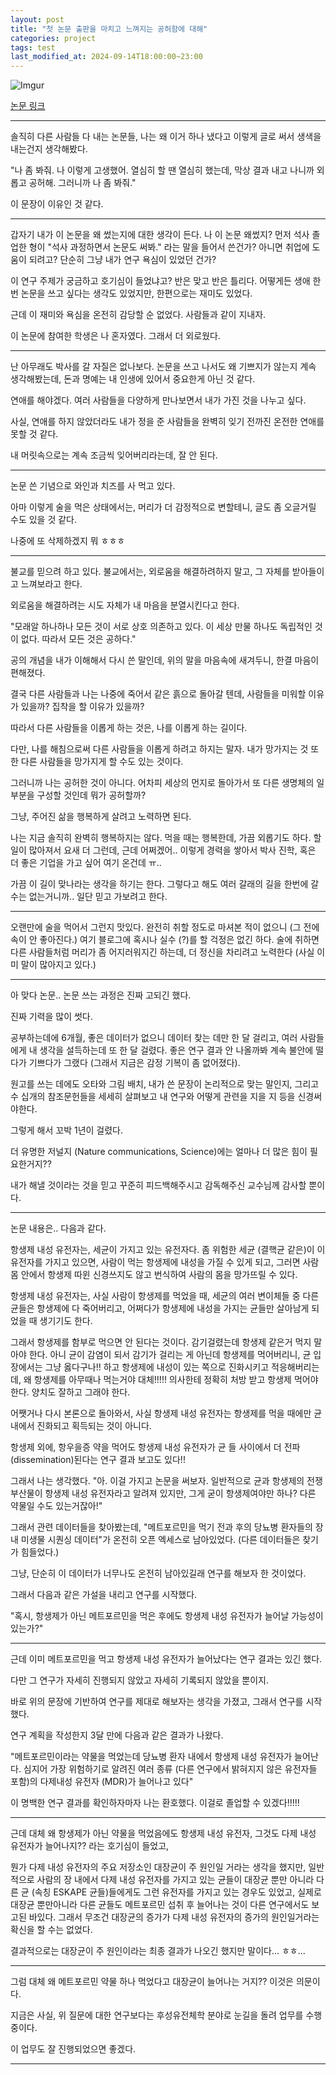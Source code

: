 ```yaml
---
layout: post
title: "첫 논문 출판을 마치고 느껴지는 공허함에 대해"
categories: project
tags: test
last_modified_at: 2024-09-14T18:00:00~23:00
---  
```



![Imgur](https://imgur.com/vBUrVky.jpg)

[논문 링크](https://www.nature.com/articles/s41598-024-72467-z)   

---  

솔직히 다른 사람들 다 내는 논문들, 나는 왜 이거 하나 냈다고 이렇게 글로 써서 생색을 내는건지 생각해봤다.    

"나 좀 봐줘. 나 이렇게 고생했어. 열심히 할 땐 열심히 했는데, 막상 결과 내고 나니까 외롭고 공허해. 그러니까 나 좀 봐줘."   

이 문장이 이유인 것 같다.  

---

갑자기 내가 이 논문을 왜 썼는지에 대한 생각이 든다. 나 이 논문 왜썼지? 먼저 석사 졸업한 형이 "석사 과정하면서 논문도 써봐." 라는 말을 들어서 쓴건가? 아니면 취업에 도움이 되려고? 단순히 그냥 내가 연구 욕심이 있었던 건가?   

이 연구 주제가 궁금하고 호기심이 들었냐고? 반은 맞고 반은 틀리다. 어떻게든 생애 한 번 논문을 쓰고 싶다는 생각도 있었지만, 한편으로는 재미도 있었다.   

근데 이 재미와 욕심을 온전히 감당할 순 없었다. 사람들과 같이 지내자.    

이 논문에 참여한 학생은 나 혼자였다. 그래서 더 외로웠다.   

---  

난 아무래도 박사를 갈 자질은 없나보다. 논문을 쓰고 나서도 왜 기쁘지가 않는지 계속 생각해봤는데, 돈과 명예는 내 인생에 있어서 중요한게 아닌 것 같다.  

연애를 해야겠다. 여러 사람들을 다양하게 만나보면서 내가 가진 것을 나누고 싶다.  

사실, 연애를 하지 않았더라도 내가 정을 준 사람들을 완벽히 잊기 전까진 온전한 연애를 못할 것 같다.  

내 머릿속으로는 계속 조금씩 잊어버리라는데, 잘 안 된다.  

---  

논문 쓴 기념으로 와인과 치즈를 사 먹고 있다.  

아마 이렇게 술을 먹은 상태에서는, 머리가 더 감정적으로 변할테니, 글도 좀 오글거릴 수도 있을 것 같다.  

나중에 또 삭제하겠지 뭐 ㅎㅎㅎ  

---   

불교를 믿으려 하고 있다. 불교에서는, 외로움을 해결하려하지 말고, 그 자체를 받아들이고 느껴보라고 한다.  

외로움을 해결하려는 시도 자체가 내 마음을 분열시킨다고 한다.  

"모래알 하나하나 모든 것이 서로 상호 의존하고 있다. 이 세상 만물 하나도 독립적인 것이 없다. 따라서 모든 것은 공하다."  

공의 개념을 내가 이해해서 다시 쓴 말인데, 위의 말을 마음속에 새겨두니, 한결 마음이 편해졌다.  

결국 다른 사람들과 나는 나중에 죽어서 같은 흙으로 돌아갈 텐데, 사람들을 미워할 이유가 있을까? 집착을 할 이유가 있을까?  

따라서 다른 사람들을 이롭게 하는 것은, 나를 이롭게 하는 길이다.  

다만, 나를 해침으로써 다른 사람들을 이롭게 하려고 하지는 말자. 내가 망가지는 것 또한 다른 사람들을 망가지게 할 수도 있는 것이다.  

그러니까 나는 공허한 것이 아니다. 어차피 세상의 먼지로 돌아가서 또 다른 생명체의 일부분을 구성할 것인데 뭐가 공허할까?  

그냥, 주어진 삶을 행복하게 살려고 노력하면 된다.  

나는 지금 솔직히 완벽히 행복하지는 않다. 먹을 때는 행복한데, 가끔 외롭기도 하다. 할 일이 많아져서 요새 더 그런데, 근데 어쩌겠어.. 이렇게 경력을 쌓아서 박사 진학, 혹은 더 좋은 기업을 가고 싶어 여기 온건데 ㅠ..  

가끔 이 길이 맞나라는 생각을 하기는 한다. 그렇다고 해도 여러 갈래의 길을 한번에 갈 수는 없는거니까.. 일단 믿고 가보려고 한다.  

---   

오랜만에 술을 먹어서 그런지 맛있다. 완전히 취할 정도로 마셔본 적이 없으니 (그 전에 속이 안 좋아진다.) 여기 블로그에 혹시나 실수 (?)를 할 걱정은 없긴 하다. 술에 취하면 다른 사람들처럼 머리가 좀 어지러워지긴 하는데, 더 정신을 차리려고 노력한다 (사실 이미 말이 많아지고 있다.)  

---  

아 맞다 논문.. 논문 쓰는 과정은 진짜 고되긴 했다.  

진짜 기력을 많이 썻다.  

공부하는데에 6개월, 좋은 데이터가 없으니 데이터 찾는 데만 한 달 걸리고, 여러 사람들에게 내 생각을 설득하는데 또 한 달 걸렸다. 좋은 연구 결과 안 나올까봐 계속 불안에 떨다가 기쁘다가 그랬다 (그래서 지금은 감정 기복이 좀 없어졌다). 

원고를 쓰는 데에도 오타와 그림 배치, 내가 쓴 문장이 논리적으로 맞는 말인지, 그리고 수 십개의 참조문헌들을 세세히 살펴보고 내 연구와 어떻게 관련을 지을 지 등을 신경써야한다. 

그렇게 해서 꼬박 1년이 걸렸다. 

더 유명한 저널지 (Nature communications, Science)에는 얼마나 더 많은 힘이 필요한거지??  

내가 해낼 것이라는 것을 믿고 꾸준히 피드백해주시고 감독해주신 교수님께 감사할 뿐이다.   

---  

논문 내용은.. 다음과 같다.  

항생제 내성 유전자는, 세균이 가지고 있는 유전자다. 좀 위험한 세균 (결핵균 같은)이 이 유전자를 가지고 있으면, 사람이 먹는 항생제에 내성을 가질 수 있게 되고, 그러면 사람 몸 안에서 항생제 따윈 신경쓰지도 않고 번식하여 사람의 몸을 망가뜨릴 수 있다.   

항생제 내성 유전자는, 사실 사람이 항생제를 먹었을 때, 세균의 여러 변이체들 중 다른 균들은 항생제에 다 죽어버리고, 어쩌다가 항생제에 내성을 가지는 균들만 살아남게 되었을 때 생기기도 한다.  

그래서 항생제를 함부로 먹으면 안 된다는 것이다. 감기걸렸는데 항생제 같은거 먹지 말아야 한다. 아니 균이 감염이 되서 감기가 걸리는 게 아닌데 항생제를 먹어버리니, 균 입장에서는 그냥 옳다구나!! 하고 항생제에 내성이 있는 쪽으로 진화시키고 적응해버리는데, 왜 항생제를 아무때나 먹는거야 대체!!!!! 의사한테 정확히 처방 받고 항생제 먹어야 한다. 양치도 잘하고 그래야 한다.   

어쨋거나 다시 본론으로 돌아와서, 사실 항생제 내성 유전자는 항생제를 먹을 때에만 균 내에서 진화되고 획득되는 것이 아니다.  

항생제 외에, 항우을증 약을 먹어도 항생제 내성 유전자가 균 들 사이에서 더 전파 (dissemination)된다는 연구 결과 보고도 있다!!  

그래서 나는 생각했다. "아. 이걸 가지고 논문을 써보자. 일반적으로 균과 항생제의 전쟁 부산물이 항생제 내성 유전자라고 알려져 있지만, 그게 굳이 항생제여야만 하나? 다른 약물일 수도 있는거잖아!"  

그래서 관련 데이터들을 찾아봤는데, "메트포르민을 먹기 전과 후의 당뇨병 환자들의 장 내 미생물 시퀀싱 데이터"가 온전히 오픈 엑세스로 남아있었다. (다른 데이터들은 찾기가 힘들었다.)  

그냥, 단순히 이 데이터가 너무나도 온전히 남아있길래 연구를 해보자 한 것이었다.

그래서 다음과 같은 가설을 내리고 연구를 시작했다.   

"혹시, 항생제가 아닌 메트포르민을 먹은 후에도 항생제 내성 유전자가 늘어날 가능성이 있는가?"  

---  

근데 이미 메트포르민을 먹고 항생제 내성 유전자가 늘어났다는 연구 결과는 있긴 했다.  

다만 그 연구가 자세히 진행되지 않았고 자세히 기록되지 않았을 뿐이지.  

바로 위의 문장에 기반하여 연구를 제대로 해보자는 생각을 가졌고, 그래서 연구를 시작했다.  

연구 계획을 작성한지 3달 만에 다음과 같은 결과가 나왔다.  

"메트포르민이라는 약물을 먹었는데 당뇨병 환자 내에서 항생제 내성 유전자가 늘어난다. 심지어 가장 위험하기로 알려진 여러 종류 (다른 연구에서 밝혀지지 않은 유전자들 포함)의 다제내성 유전자 (MDR)가 늘어나고 있다"  

이 명백한 연구 결과를 확인하자마자 나는 환호했다. 이걸로 졸업할 수 있겠다!!!!!  

---  

근데 대체 왜 항생제가 아닌 약물을 먹었음에도 항생제 내성 유전자, 그것도 다제 내성 유전자가 늘어나지?? 라는 호기심이 들었고,  

뭔가 다제 내성 유전자의 주요 저장소인 대장균이 주 원인일 거라는 생각을 했지만, 일반적으로 사람의 장 내에서 다제 내성 유전자를 가지고 있는 균들이 대장균 뿐만 아니라 다른 균 (속칭 ESKAPE 균들)들에게도 그런 유전자를 가지고 있는 경우도 있었고, 실제로 대장균 뿐만아니라 다른 균들도 메트포르민 섭취 후 늘어나는 것이 다른 연구에서도 보고된 바있다. 그래서 무조건 대장균의 증가가 다제 내성 유전자의 증가의 원인일거라는 확신을 할 수는 없었다.  

결과적으로는 대장균이 주 원인이라는 최종 결과가 나오긴 했지만 말이다...  ㅎㅎ...   

---  

그럼 대체 왜 메트포르민 약물 하나 먹었다고 대장균이 늘어나는 거지?? 이것은 의문이다.  

지금은 사실, 위 질문에 대한 연구보다는 후성유전체학 분야로 눈길을 돌려 업무를 수행 중이다.  

이 업무도 잘 진행되었으면 좋겠다.  

---